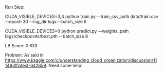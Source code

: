 Run Step:

CUDA_VISIBLE_DEVICES=3,4 python train.py --train_csv_path data/train.csv --epoch 30 --log_dir logs --batch_size 8

CUDA_VISIBLE_DEVICES=0 python predict.py --weights_path logs/checkpoints/best.pth --batch_size 8

LB Score: 0.633

Problem: As said in https://www.kaggle.com/c/understanding_cloud_organization/discussion/111493#latest-642659. Need some help!

